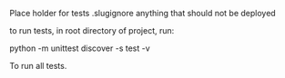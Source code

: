 Place holder for tests
.slugignore anything that should not be deployed

to run tests, in root directory of project, run:  

python -m unittest discover -s test -v 

To run all tests.
